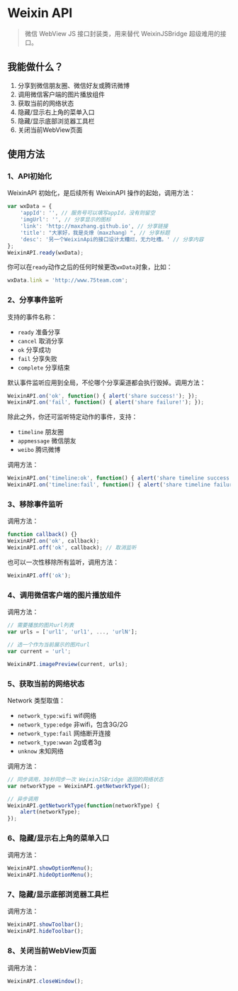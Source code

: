 Weixin API
==========
> 微信 WebView JS 接口封装类，用来替代 WeixinJSBridge 超级难用的接口。

## 我能做什么？

 1. 分享到微信朋友圈、微信好友或腾讯微博
 2. 调用微信客户端的图片播放组件
 3. 获取当前的网络状态
 4. 隐藏/显示右上角的菜单入口
 5. 隐藏/显示底部浏览器工具栏
 6. 关闭当前WebView页面


## 使用方法

### 1、API初始化

WeixinAPI 初始化，是后续所有 WeixinAPI 操作的起始，调用方法：

```javascript
var wxData = {
    'appId': '', // 服务号可以填写appId，没有则留空
    'imgUrl': '', // 分享显示的图标
    'link': 'http://maxzhang.github.io', // 分享链接
    'title': "大家好，我是炎燎（maxzhang）", // 分享标题
    'desc': '另一个WeixinApi的接口设计太糟烂，无力吐槽。' // 分享内容
};
WeixinAPI.ready(wxData);
```

你可以在`ready`动作之后的任何时候更改`wxData`对象，比如：

```javascript
wxData.link = 'http://www.75team.com';
```


### 2、分享事件监听

支持的事件名称：
 - `ready` 准备分享
 - `cancel` 取消分享
 - `ok` 分享成功
 - `fail` 分享失败
 - `complete` 分享结束

默认事件监听应用到全局，不伦哪个分享渠道都会执行毁掉。调用方法：

```javascript
WeixinAPI.on('ok', function() { alert('share success!'); });
WeixinAPI.on('fail', function() { alert('share failure!'); });
```

除此之外，你还可监听特定动作的事件，支持：
 - `timeline` 朋友圈
 - `appmessage` 微信朋友
 - `weibo` 腾讯微博

调用方法：

```javascript
WeixinAPI.on('timeline:ok', function() { alert('share timeline success!'); });
WeixinAPI.on('timeline:fail', function() { alert('share timeline failure!'); });
```


### 3、移除事件监听

调用方法：

```javascript
function callback() {}
WeixinAPI.on('ok', callback);
WeixinAPI.off('ok', callback); // 取消监听
```

也可以一次性移除所有监听，调用方法：

```javascript
WeixinAPI.off('ok');
```


### 4、调用微信客户端的图片播放组件

调用方法：

```javascript
// 需要播放的图片url列表
var urls = ['url1', 'url1', ..., 'urlN'];

// 选一个作为当前展示的图片url
var current = 'url';

WeixinAPI.imagePreview(current, urls);
```


### 5、获取当前的网络状态

Network 类型取值：
 - `network_type:wifi` wifi网络
 - `network_type:edge` 非wifi，包含3G/2G
 - `network_type:fail` 网络断开连接
 - `network_type:wwan` 2g或者3g
 - `unknow` 未知网络

调用方法：

```javascript
// 同步调用，30秒同步一次 WeixinJSBridge 返回的网络状态
var networkType = WeixinAPI.getNetworkType();

// 异步调用
WeixinAPI.getNetworkType(function(networkType) {
    alert(networkType);
});
```


### 6、隐藏/显示右上角的菜单入口

调用方法：

```javascript
WeixinAPI.showOptionMenu();
WeixinAPI.hideOptionMenu();
```


### 7、隐藏/显示底部浏览器工具栏

调用方法：

```javascript
WeixinAPI.showToolbar();
WeixinAPI.hideToolbar();
```


### 8、关闭当前WebView页面

调用方法：

```javascript
WeixinAPI.closeWindow();
```
